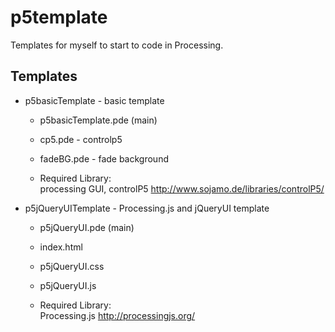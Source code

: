 p5template
==========

Templates for myself to start to code in Processing.

Templates
-----

* p5basicTemplate - basic template<br>
  - p5basicTemplate.pde (main)<br>
  - cp5.pde - controlp5<br>
  - fadeBG.pde - fade background<br>
  
  - Required Library:<br>
  processing GUI, controlP5 http://www.sojamo.de/libraries/controlP5/

* p5jQueryUITemplate - Processing.js and jQueryUI template 
  - p5jQueryUI.pde (main)<br>
  - index.html<br>
  - p5jQueryUI.css<br>
  - p5jQueryUI.js<br>

  - Required Library:<br>
  Processing.js http://processingjs.org/
